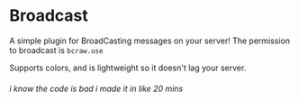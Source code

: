# Broadcast
A simple plugin for BroadCasting messages on your server!
The permission to broadcast is `bcraw.use`

Supports colors, and is lightweight so it doesn't lag your server.

###### i know the code is bad i made it in like 20 mins
